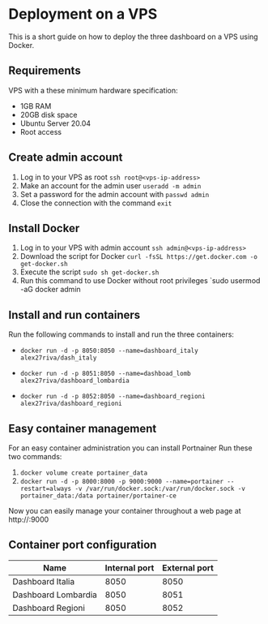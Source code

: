 # Deployment on a VPS
This is a short guide on how to deploy the three dashboard on a VPS using Docker.
## Requirements
VPS with a these minimum hardware specification:
- 1GB RAM
- 20GB disk space
- Ubuntu Server 20.04
- Root access

## Create admin account
1. Log in to your VPS as root `ssh root@<vps-ip-address>`
2. Make an account for the admin user `useradd -m admin`
3. Set a password for the admin account with `passwd admin`
4. Close the connection with the command `exit`

## Install Docker
1. Log in to your VPS with admin account `ssh admin@<vps-ip-address>`
2. Download the script for Docker `curl -fsSL https://get.docker.com -o get-docker.sh`
3. Execute the script `sudo sh get-docker.sh`
4. Run this command to use Docker without root privileges `sudo usermod -aG docker admin

## Install and run containers
Run the following commands to install and run the three containers:
- `docker run -d -p 8050:8050 --name=dashboard_italy alex27riva/dash_italy`
  
- `docker run -d -p 8051:8050 --name=dashboad_lomb alex27riva/dashboard_lombardia`
  
- `docker run -d -p 8052:8050 --name=dashboard_regioni alex27riva/dashboard_regioni`

## Easy container management
For an easy container administration you can install Portnainer
Run these two commands:
1. `docker volume create portainer_data`
2.  `docker run -d -p 8000:8000 -p 9000:9000 --name=portainer --restart=always -v /var/run/docker.sock:/var/run/docker.sock -v portainer_data:/data portainer/portainer-ce`

Now you can easily manage your container throughout a web page at http://<ip-address>:9000

## Container port configuration
| Name | Internal port | External port |
| --- | --- | --- |
| Dashboard Italia | 8050 | 8050 |
| Dashboard Lombardia | 8050 | 8051 |
| Dashboard Regioni | 8050 | 8052 |